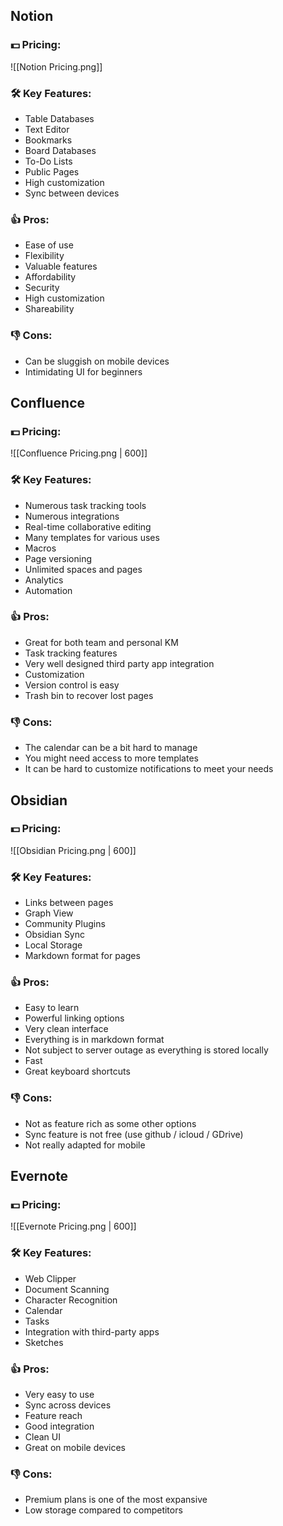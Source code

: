 
## Notion

### 💵 Pricing:
![[Notion Pricing.png]]

### 🛠 Key Features:
- Table Databases
- Text Editor
- Bookmarks
- Board Databases
- To-Do Lists
- Public Pages
- High customization
- Sync between devices

### 👍 Pros:
- Ease of use
- Flexibility
- Valuable features
- Affordability
- Security
- High customization
- Shareability

### 👎 Cons:
- Can be sluggish on mobile devices
- Intimidating UI for beginners
<div style="page-break-after: always;"></div>

## Confluence

### 💵 Pricing:
![[Confluence Pricing.png | 600]]

### 🛠 Key Features:
- Numerous task tracking tools
- Numerous integrations
- Real-time collaborative editing
- Many templates for various uses
- Macros
- Page versioning
- Unlimited spaces and pages
- Analytics
- Automation

### 👍 Pros:
- Great for both team and personal KM
- Task tracking features
- Very well designed third party app integration
- Customization
- Version control is easy
- Trash bin to recover lost pages

### 👎 Cons:
- The calendar can be a bit hard to manage
- You might need access to more templates
- It can be hard to customize notifications to meet your needs
<div style="page-break-after: always;"></div>

## Obsidian

### 💵 Pricing:
![[Obsidian Pricing.png | 600]]

### 🛠 Key Features:
- Links between pages
- Graph View
- Community Plugins
- Obsidian Sync
- Local Storage
- Markdown format for pages

### 👍 Pros:
- Easy to learn
- Powerful linking options
- Very clean interface
- Everything is in markdown format
- Not subject to server outage as everything is stored locally
- Fast
- Great keyboard shortcuts

### 👎 Cons:
- Not as feature rich as some other options
- Sync feature is not free (use github / icloud / GDrive)
- Not really adapted for mobile
<div style="page-break-after: always;"></div>

## Evernote

### 💵 Pricing:
![[Evernote Pricing.png | 600]]

### 🛠 Key Features:
- Web Clipper
- Document Scanning
- Character Recognition
- Calendar
- Tasks
- Integration with third-party apps
- Sketches

### 👍 Pros:
- Very easy to use
- Sync across devices
- Feature reach
- Good integration
- Clean UI
- Great on mobile devices

### 👎 Cons:
- Premium plans is one of the most expansive
- Low storage compared to competitors